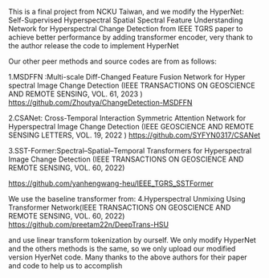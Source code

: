 This is a final project from NCKU Taiwan, and we modify the  HyperNet: Self-Supervised Hyperspectral Spatial Spectral Feature Understanding Network for Hyperspectral Change Detection
from IEEE TGRS paper to achieve better performance by adding transformer encoder, very thank to the author release the code to  implement HyperNet

Our other peer methods and source codes are from as follows:

1.MSDFFN :Multi-scale Diff-Changed Feature Fusion Network for Hyper spectral Image Change Detection (IEEE TRANSACTIONS ON GEOSCIENCE AND REMOTE SENSING, VOL. 61, 2023 )
https://github.com/Zhoutya/ChangeDetection-MSDFFN

2.CSANet: Cross-Temporal Interaction Symmetric Attention Network for Hyperspectral Image Change Detection (IEEE GEOSCIENCE AND REMOTE SENSING LETTERS, VOL. 19, 2022 )
https://github.com/SYFYN0317/CSANet

3.SST-Former:Spectral–Spatial–Temporal Transformers for Hyperspectral Image Change Detection (IEEE TRANSACTIONS ON GEOSCIENCE AND REMOTE SENSING, VOL. 60, 2022)

https://github.com/yanhengwang-heu/IEEE_TGRS_SSTFormer

We use the baseline transformer from:
4.Hyperspectral Unmixing Using Transformer Network(IEEE TRANSACTIONS ON GEOSCIENCE AND REMOTE SENSING, VOL. 60, 2022)
https://github.com/preetam22n/DeepTrans-HSU

and use linear transform tokenization by ourself. We only modify HyperNet and the others methods is the same, so we only upload our modified version HyerNet code.
Many thanks to the above authors for their paper and code to help us to accomplish 





